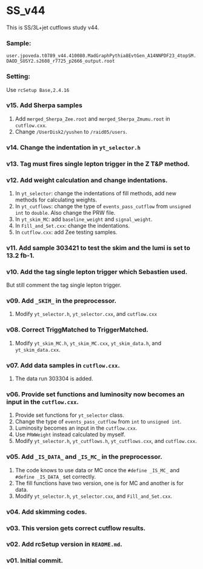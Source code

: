 # SS_v44
This is SS/3L+jet cutflows study v44.

### Sample: 
`user.jpoveda.t0789_v44.410080.MadGraphPythia8EvtGen_A14NNPDF23_4topSM.DAOD_SUSY2.s2608_r7725_p2666_output.root`


### Setting:
Use `rcSetup Base,2.4.16`


### v15. Add Sherpa samples
1. Add `merged_Sherpa_Zee.root` and `merged_Sherpa_Zmumu.root` in `cutflow.cxx`.
2. Change `/UserDisk2/yushen` to `/raid05/users`.


### v14. Change the indentation in `yt_selector.h`


### v13. Tag must fires single lepton trigger in the Z T&P method.


### v12. Add weight calculation and change indentations.
1. In `yt_selector`: change the indentations of fill methods, add new methods for calculating weights.
2. In `yt_cutflows`: change the type of `events_pass_cutflow` from `unsigned int` to `double`. Also change the PRW file.
3. In `yt_skim_MC`: add `baseline_weight` and `signal_weight`.
4. In `Fill_and_Set.cxx`: change the indentations.
5. In `cutflow.cxx`: add Zee testing samples.


### v11. Add sample 303421 to test the skim and the lumi is set to 13.2 fb-1.


### v10. Add the tag single lepton trigger which Sebastien used.
But still comment the tag single lepton trigger.


### v09. Add `_SKIM_` in the preprocessor.
1. Modify `yt_selector.h`, `yt_selector.cxx`, and `cutflow.cxx`


### v08. Correct TriggMatched to TriggerMatched.
1. Modify `yt_skim_MC.h`, `yt_skim_MC.cxx`, `yt_skim_data.h`, and `yt_skim_data.cxx`.


### v07. Add data samples in `cutflow.cxx`.
1. The data run 303304 is added.


### v06. Provide set functions and luminosity now becomes an input in the `cutflow.cxx`.
1. Provide set functions for `yt_selector` class.
2. Change the type of `events_pass_cutflow` from `int` to `unsigned int`.
3. Luminosity becomes an input in the `cutflow.cxx`.
4. Use `PRWWeight` instead calculated by myself.
5. Modify `yt_selector.h`, `yt_cutflows.h`, `yt_cutflows.cxx`, and `cutflow.cxx`.


### v05. Add `_IS_DATA_` and `_IS_MC_` in the preprocessor.
1. The code knows to use data or MC once the `#define _IS_MC_` and `#define _IS_DATA_` set correctly.
2. The fill functions have two version, one is for MC and another is for data.
3. Modify `yt_selector.h`, `yt_selector.cxx`, and `Fill_and_Set.cxx`.


### v04. Add skimming codes.


### v03. This version gets correct cutflow results.


### v02. Add rcSetup version in `README.md`.


### v01. Initial commit.
